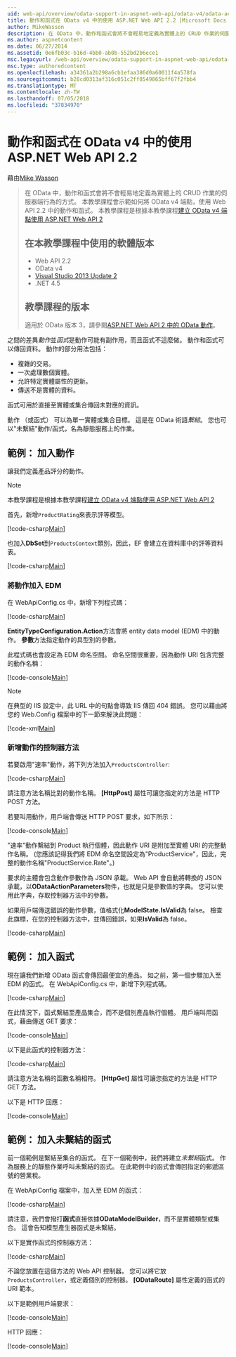```yaml
---
uid: web-api/overview/odata-support-in-aspnet-web-api/odata-v4/odata-actions-and-functions
title: 動作和函式在 OData v4 中的使用 ASP.NET Web API 2.2 |Microsoft Docs
author: MikeWasson
description: 在 OData 中，動作和函式會將不會輕易地定義為實體上的 CRUD 作業的伺服器端行為的方式。 本教學課程示範如何...
ms.author: aspnetcontent
ms.date: 06/27/2014
ms.assetid: 0e6fb03c-b16d-4bb0-ab0b-552bd2b6ece1
msc.legacyurl: /web-api/overview/odata-support-in-aspnet-web-api/odata-v4/odata-actions-and-functions
msc.type: authoredcontent
ms.openlocfilehash: a34361a2b298a6cb1efaa386d0a60011f4a578fa
ms.sourcegitcommit: b28cd0313af316c051c2ff8549865bff67f2fbb4
ms.translationtype: MT
ms.contentlocale: zh-TW
ms.lasthandoff: 07/05/2018
ms.locfileid: "37834970"
---
```

<a name="actions-and-functions-in-odata-v4-using-aspnet-web-api-22"></a>動作和函式在 OData v4 中的使用 ASP.NET Web API 2.2
====================
藉由[Mike Wasson](https://github.com/MikeWasson)

> 在 OData 中，動作和函式會將不會輕易地定義為實體上的 CRUD 作業的伺服器端行為的方式。 本教學課程會示範如何將 OData v4 端點，使用 Web API 2.2 中的動作和函式。 本教學課程是根據本教學課程[建立 OData v4 端點使用 ASP.NET Web API 2](create-an-odata-v4-endpoint.md)
> 
> ## <a name="software-versions-used-in-the-tutorial"></a>在本教學課程中使用的軟體版本
> 
> 
> - Web API 2.2
> - OData v4
> - [Visual Studio 2013 Update 2](https://www.visualstudio.com/downloads/download-visual-studio-vs)
> - .NET 4.5
> 
> 
> ## <a name="tutorial-versions"></a>教學課程的版本
> 
> 適用於 OData 版本 3，請參閱[ASP.NET Web API 2 中的 OData 動作](../odata-v3/odata-actions.md)。


之間的差異*動作*並*函式*是動作可能有副作用，而且函式不這麼做。 動作和函式可以傳回資料。 動作的部分用法包括：

- 複雜的交易。
- 一次處理數個實體。
- 允許特定實體屬性的更新。
- 傳送不是實體的資料。

函式可用於直接至實體或集合傳回未對應的資訊。

動作 （或函式） 可以為單一實體或集合目標。 這是在 OData 術語*繫結*。 您也可以&quot;未繫結&quot;動作/函式，名為靜態服務上的作業。

## <a name="example-adding-an-action"></a>範例： 加入動作

讓我們定義產品評分的動作。

> [!NOTE]
> 本教學課程是根據本教學課程[建立 OData v4 端點使用 ASP.NET Web API 2](create-an-odata-v4-endpoint.md)


首先，新增`ProductRating`來表示評等模型。

[!code-csharp[Main](odata-actions-and-functions/samples/sample1.cs)]

也加入**DbSet**到`ProductsContext`類別，因此，EF 會建立在資料庫中的評等資料表。

[!code-csharp[Main](odata-actions-and-functions/samples/sample2.cs)]

### <a name="add-the-action-to-the-edm"></a>將動作加入 EDM

在 WebApiConfig.cs 中，新增下列程式碼：

[!code-csharp[Main](odata-actions-and-functions/samples/sample3.cs)]

**EntityTypeConfiguration.Action**方法會將 entity data model (EDM) 中的動作。 **參數**方法指定動作的具型別的參數。

此程式碼也會設定為 EDM 命名空間。 命名空間很重要，因為動作 URI 包含完整的動作名稱：

[!code-console[Main](odata-actions-and-functions/samples/sample4.cmd)]

> [!NOTE]
> 在典型的 IIS 設定中，此 URL 中的句點會導致 IIS 傳回 404 錯誤。 您可以藉由將您的 Web.Config 檔案中的下一節來解決此問題：

[!code-xml[Main](odata-actions-and-functions/samples/sample5.xml)]

### <a name="add-a-controller-method-for-the-action"></a>新增動作的控制器方法

若要啟用&quot;速率&quot;動作，將下列方法加入`ProductsController`:

[!code-csharp[Main](odata-actions-and-functions/samples/sample6.cs)]

請注意方法名稱比對的動作名稱。 **[HttpPost]** 屬性可讓您指定的方法是 HTTP POST 方法。

若要叫用動作，用戶端會傳送 HTTP POST 要求，如下所示：

[!code-console[Main](odata-actions-and-functions/samples/sample7.cmd)]

&quot;速率&quot;動作繫結到 Product 執行個體，因此動作 URI 是附加至實體 URI 的完整動作名稱。 (您應該記得我們將 EDM 命名空間設定為&quot;ProductService&quot;，因此，完整的動作名稱&quot;ProductService.Rate&quot;。)

要求的主體會包含動作參數作為 JSON 承載。 Web API 會自動將轉換的 JSON 承載，以**ODataActionParameters**物件，也就是只是參數值的字典。 您可以使用此字典，存取控制器方法中的參數。

如果用戶端傳送錯誤的動作參數，值格式化**ModelState.IsValid**為 false。 檢查此旗標，在您的控制器方法中，並傳回錯誤，如果**IsValid**為 false。

[!code-csharp[Main](odata-actions-and-functions/samples/sample8.cs)]

## <a name="example-adding-a-function"></a>範例： 加入函式

現在讓我們新增 OData 函式會傳回最便宜的產品。 如之前，第一個步驟加入至 EDM 的函式。 在 WebApiConfig.cs 中，新增下列程式碼。

[!code-csharp[Main](odata-actions-and-functions/samples/sample9.cs)]

在此情況下，函式繫結至產品集合，而不是個別產品執行個體。 用戶端叫用函式，藉由傳送 GET 要求：

[!code-console[Main](odata-actions-and-functions/samples/sample10.cmd)]

以下是此函式的控制器方法：

[!code-csharp[Main](odata-actions-and-functions/samples/sample11.cs)]

請注意方法名稱的函數名稱相符。 **[HttpGet]** 屬性可讓您指定的方法是 HTTP GET 方法。

以下是 HTTP 回應：

[!code-console[Main](odata-actions-and-functions/samples/sample12.cmd)]

## <a name="example-adding-an-unbound-function"></a>範例： 加入未繫結的函式

前一個範例是繫結至集合的函式。 在下一個範例中，我們將建立*未繫結*函式。 作為服務上的靜態作業呼叫未繫結的函式。 在此範例中的函式會傳回指定的郵遞區號的營業稅。

在 WebApiConfig 檔案中，加入至 EDM 的函式：

[!code-csharp[Main](odata-actions-and-functions/samples/sample13.cs)]

請注意，我們會撥打**函式**直接依據**ODataModelBuilder**，而不是實體類型或集合。 這會告知模型產生器函式是未繫結。

以下是實作函式的控制器方法：

[!code-csharp[Main](odata-actions-and-functions/samples/sample14.cs)]

不論您放置在這個方法的 Web API 控制器。 您可以將它放`ProductsController`，或定義個別的控制器。 **[ODataRoute]** 屬性定義的函式的 URI 範本。

以下是範例用戶端要求：

[!code-console[Main](odata-actions-and-functions/samples/sample15.cmd)]

HTTP 回應：

[!code-console[Main](odata-actions-and-functions/samples/sample16.cmd)]
